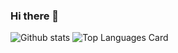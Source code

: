 ### Hi there 👋

<!--
**mlozynska/mlozynska** is a ✨ _special_ ✨ repository because its `README.md` (this file) appears on your GitHub profile.

Here are some ideas to get you started:

- 🔭 I’m currently working on ...
- 🌱 I’m currently learning ...
- 👯 I’m looking to collaborate on ...
- 🤔 I’m looking for help with ...
- 💬 Ask me about ...
- 📫 How to reach me: ...
- 😄 Pronouns: ...
- ⚡ Fun fact: ...
-->


![Github stats](https://github-readme-stats.vercel.app/api?username=mlozynska&theme=nightowl&show_icons=true&count_private=true)
![Top Languages Card](https://github-readme-stats.vercel.app/api/top-langs/?username=shinokada&layout=compact&theme=nightowl&hide=Jupyternotebook)
